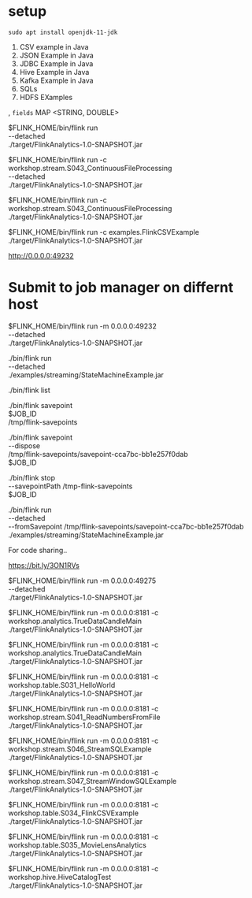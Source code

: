 
# setup 
 
```
sudo apt install openjdk-11-jdk

```

 

1. CSV example in Java
2. JSON Example in Java
3. JDBC Example in Java
4. Hive Example in Java
5. Kafka Example in Java
6. SQLs
7. HDFS EXamples 

,
`fields` MAP <STRING, DOUBLE>


$FLINK_HOME/bin/flink run \
--detached \
./target/FlinkAnalytics-1.0-SNAPSHOT.jar




$FLINK_HOME/bin/flink run -c workshop.stream.S043_ContinuousFileProcessing \
--detached \
./target/FlinkAnalytics-1.0-SNAPSHOT.jar



$FLINK_HOME/bin/flink run -c workshop.stream.S043_ContinuousFileProcessing \
./target/FlinkAnalytics-1.0-SNAPSHOT.jar


$FLINK_HOME/bin/flink run -c examples.FlinkCSVExample \
./target/FlinkAnalytics-1.0-SNAPSHOT.jar


http://0.0.0.0:49232

# Submit to job manager on differnt host

$FLINK_HOME/bin/flink run  -m 0.0.0.0:49232 \
--detached \
./target/FlinkAnalytics-1.0-SNAPSHOT.jar


./bin/flink run \
--detached \
./examples/streaming/StateMachineExample.jar

./bin/flink list

./bin/flink savepoint \
$JOB_ID \
/tmp/flink-savepoints

./bin/flink savepoint \
--dispose \
/tmp/flink-savepoints/savepoint-cca7bc-bb1e257f0dab \
$JOB_ID

./bin/flink stop \
--savepointPath /tmp-flink-savepoints \
$JOB_ID

./bin/flink run \
--detached \
--fromSavepoint /tmp/flink-savepoints/savepoint-cca7bc-bb1e257f0dab \
./examples/streaming/StateMachineExample.jar


For code sharing..

https://bit.ly/3ON1RVs


$FLINK_HOME/bin/flink run  -m 0.0.0.0:49275 \
--detached \
./target/FlinkAnalytics-1.0-SNAPSHOT.jar





$FLINK_HOME/bin/flink run  -m 0.0.0.0:8181 -c workshop.analytics.TrueDataCandleMain \
./target/FlinkAnalytics-1.0-SNAPSHOT.jar


$FLINK_HOME/bin/flink run  -m 0.0.0.0:8181 -c workshop.analytics.TrueDataCandleMain \
./target/FlinkAnalytics-1.0-SNAPSHOT.jar



$FLINK_HOME/bin/flink run  -m 0.0.0.0:8181 -c workshop.table.S031_HelloWorld \
./target/FlinkAnalytics-1.0-SNAPSHOT.jar







$FLINK_HOME/bin/flink run  -m 0.0.0.0:8181 -c workshop.stream.S041_ReadNumbersFromFile \
./target/FlinkAnalytics-1.0-SNAPSHOT.jar


$FLINK_HOME/bin/flink run  -m 0.0.0.0:8181 -c workshop.stream.S046_StreamSQLExample \
./target/FlinkAnalytics-1.0-SNAPSHOT.jar



$FLINK_HOME/bin/flink run  -m 0.0.0.0:8181 -c workshop.stream.S047_StreamWindowSQLExample \
./target/FlinkAnalytics-1.0-SNAPSHOT.jar


$FLINK_HOME/bin/flink run  -m 0.0.0.0:8181 -c workshop.table.S034_FlinkCSVExample \
./target/FlinkAnalytics-1.0-SNAPSHOT.jar



$FLINK_HOME/bin/flink run  -m 0.0.0.0:8181 -c workshop.table.S035_MovieLensAnalytics \
./target/FlinkAnalytics-1.0-SNAPSHOT.jar


$FLINK_HOME/bin/flink run  -m 0.0.0.0:8181 -c workshop.hive.HiveCatalogTest \
./target/FlinkAnalytics-1.0-SNAPSHOT.jar